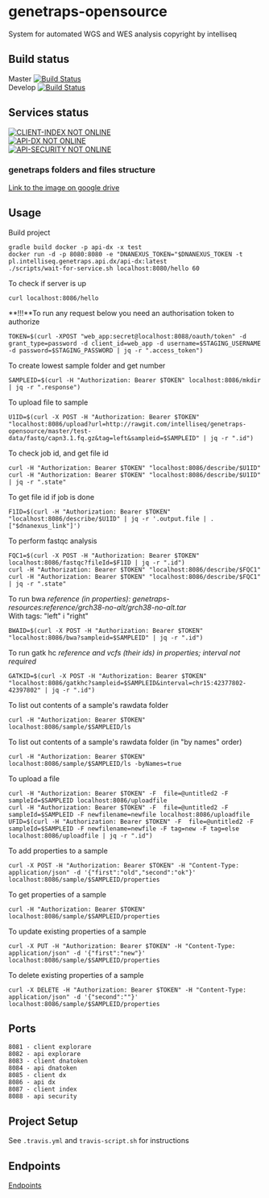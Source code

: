 # genetraps-opensource  
System  for automated WGS and WES analysis
copyright by intelliseq

## Build status  
Master [![Build Status](https://travis-ci.org/intelliseq/genetraps-opensource.svg?branch=master)](https://travis-ci.org/intelliseq/genetraps-opensource)\
Develop [![Build Status](https://travis-ci.org/intelliseq/genetraps-opensource.svg?branch=develop)](https://travis-ci.org/intelliseq/genetraps-opensource)

## Services status  
[![CLIENT-INDEX NOT ONLINE](http://genetraps.intelliseq.pl/client--index-online-brightgreen.svg)](http://genetraps.intelliseq.pl)\
[![API-DX NOT ONLINE](http://genetraps.intelliseq.pl:8086/status?v=1)](http://genetraps.intelliseq.pl:8086/hello)\
[![API-SECURITY NOT ONLINE](http://genetraps.intelliseq.pl:8088/status)](http://genetraps.intelliseq.pl:8088/hello)

### genetraps folders and files structure  
[Link to the image on google drive](https://drive.google.com/open?id=14pfuMSoLBAS1UqoMqB9O_thL0WsGaCr2)

## Usage
Build project
```
gradle build docker -p api-dx -x test
docker run -d -p 8080:8080 -e "DNANEXUS_TOKEN="$DNANEXUS_TOKEN -t pl.intelliseq.genetraps.api.dx/api-dx:latest
./scripts/wait-for-service.sh localhost:8080/hello 60
```

To check if server is up
```
curl localhost:8086/hello
```

**!!!**To run any request below you need an authorisation token to authorize
```
TOKEN=$(curl -XPOST "web_app:secret@localhost:8088/oauth/token" -d grant_type=password -d client_id=web_app -d username=$STAGING_USERNAME -d password=$STAGING_PASSWORD | jq -r ".access_token")
```

To create lowest sample folder and get number
```
SAMPLEID=$(curl -H "Authorization: Bearer $TOKEN" localhost:8086/mkdir | jq -r ".response")
```

To upload file to sample
```
U1ID=$(curl -X POST -H "Authorization: Bearer $TOKEN" "localhost:8086/upload?url=http://rawgit.com/intelliseq/genetraps-opensource/master/test-data/fastq/capn3.1.fq.gz&tag=left&sampleid=$SAMPLEID" | jq -r ".id")
```

To check job id, and get file id
```
curl -H "Authorization: Bearer $TOKEN" "localhost:8086/describe/$U1ID"
curl -H "Authorization: Bearer $TOKEN" "localhost:8086/describe/$U1ID" | jq -r ".state"
```

To get file id if job is done
```
F1ID=$(curl -H "Authorization: Bearer $TOKEN" "localhost:8086/describe/$U1ID" | jq -r '.output.file | .["$dnanexus_link"]')
```

To perform fastqc analysis
```
FQC1=$(curl -X POST -H "Authorization: Bearer $TOKEN" localhost:8086/fastqc?fileId=$F1ID | jq -r ".id")
curl -H "Authorization: Bearer $TOKEN" "localhost:8086/describe/$FQC1"
curl -H "Authorization: Bearer $TOKEN" "localhost:8086/describe/$FQC1" | jq -r ".state"
```

To run bwa
*reference (in properties): genetraps-resources:reference/grch38-no-alt/grch38-no-alt.tar*  
With tags: "left" i "right"  
```
BWAID=$(curl -X POST -H "Authorization: Bearer $TOKEN" "localhost:8086/bwa?sampleid=$SAMPLEID" | jq -r ".id")
```

To run gatk hc
*reference and vcfs (their ids) in properties; interval not required*  
```
GATKID=$(curl -X POST -H "Authorization: Bearer $TOKEN" "localhost:8086/gatkhc?sampleid=$SAMPLEID&interval=chr15:42377802-42397802" | jq -r ".id")
```

To list out contents of a sample's rawdata folder
```
curl -H "Authorization: Bearer $TOKEN" localhost:8086/sample/$SAMPLEID/ls
```
To list out contents of a sample's rawdata folder (in "by names" order)
```
curl -H "Authorization: Bearer $TOKEN" localhost:8086/sample/$SAMPLEID/ls -byNames=true
```

To upload a file
```
curl -H "Authorization: Bearer $TOKEN" -F  file=@untitled2 -F sampleId=$SAMPLEID localhost:8086/uploadfile  
curl -H "Authorization: Bearer $TOKEN" -F  file=@untitled2 -F sampleId=$SAMPLEID -F newfilename=newfile localhost:8086/uploadfile  
UFID=$(curl -H "Authorization: Bearer $TOKEN" -F  file=@untitled2 -F sampleId=$SAMPLEID -F newfilename=newfile -F tag=new -F tag=else localhost:8086/uploadfile | jq -r ".id")  
```

To add properties to a sample
```
curl -X POST -H "Authorization: Bearer $TOKEN" -H "Content-Type: application/json" -d '{"first":"old","second":"ok"}' localhost:8086/sample/$SAMPLEID/properties
```
To get properties of a sample
```
curl -H "Authorization: Bearer $TOKEN" localhost:8086/sample/$SAMPLEID/properties
```
To update existing properties of a sample
```
curl -X PUT -H "Authorization: Bearer $TOKEN" -H "Content-Type: application/json" -d '{"first":"new"}' localhost:8086/sample/$SAMPLEID/properties
```
To delete existing properties of a sample
```
curl -X DELETE -H "Authorization: Bearer $TOKEN" -H "Content-Type: application/json" -d '{"second":""}' localhost:8086/sample/$SAMPLEID/properties
```

## Ports
```
8081 - client explorare
8082 - api explorare
8083 - client dnatoken
8084 - api dnatoken
8085 - client dx
8086 - api dx
8087 - client index
8088 - api security
```

## Project Setup
See `.travis.yml` and `travis-script.sh` for instructions

## Endpoints
[Endpoints](https://github.com/intelliseq/genetraps-opensource/blob/master/docs/endpoints.md)
